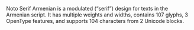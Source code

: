 Noto Serif Armenian is a modulated (“serif”) design for texts in the Armenian script. It has multiple weights and widths, contains 107 glyphs, 3 OpenType features, and supports 104 characters from 2 Unicode blocks.